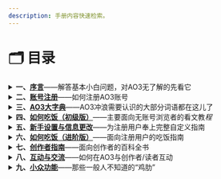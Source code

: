 ```yaml
---
description: 手册内容快速检索。
---
```


# 🗂️ 目录

<details>

<summary><strong>一、</strong><a href="xu-yan.md"><strong>序言</strong></a>——解答基本小白问题，对AO3无了解的先看它</summary>

1. 简单科普&问题解答
2. [可用的镜像网站](xu-yan.md#ke-yong-de-jing-xiang-wang-zhan)
3. [可用的梯子](xu-yan.md#ke-yong-de-ti-zi)

</details>

<details>

<summary><strong>二、</strong><a href="zhang-hao-zhu-ce.md"><strong>账号注册</strong></a>——如何注册AO3账号</summary>

1. [注册账号的优点](zhang-hao-zhu-ce.md#zhu-ce-zhang-hao-de-you-dian)
2. [如何获得邀请](zhang-hao-zhu-ce.md#ru-he-huo-de-yao-qing)
3. [如何创建账号](zhang-hao-zhu-ce.md#ru-he-chuang-jian-zhang-hao)
4. [可能遇到的问题](zhang-hao-zhu-ce.md#ke-neng-yu-dao-de-wen-ti)

</details>

<details>

<summary><strong>三、</strong><a href="ao3-da-zi-dian.md"><strong>AO3大字典</strong></a>——AO3冲浪需要认识的大部分词语都在这儿了</summary>

[A](ao3-da-zi-dian.md#a)｜[B](ao3-da-zi-dian.md#b)｜[C](ao3-da-zi-dian.md#c)｜[D](ao3-da-zi-dian.md#d)｜[E](ao3-da-zi-dian.md#e)｜[F](ao3-da-zi-dian.md#f)｜[G](ao3-da-zi-dian.md#g)

[H](ao3-da-zi-dian.md#h)｜[I](ao3-da-zi-dian.md#i)｜[J](ao3-da-zi-dian.md#j)｜[K](ao3-da-zi-dian.md#k)｜[L](ao3-da-zi-dian.md#l)｜[M](ao3-da-zi-dian.md#m)｜[N](ao3-da-zi-dian.md#n)

[O](ao3-da-zi-dian.md#o)｜[P](ao3-da-zi-dian.md#p)｜[Q](ao3-da-zi-dian.md#q)｜[R](ao3-da-zi-dian.md#r)｜[S](ao3-da-zi-dian.md#s)｜[T](ao3-da-zi-dian.md#t)｜[U](ao3-da-zi-dian.md#u)

[V](ao3-da-zi-dian.md#v)｜[W](ao3-da-zi-dian.md#w)｜[X](ao3-da-zi-dian.md#x)｜[Y](ao3-da-zi-dian.md#y)｜[Z](ao3-da-zi-dian.md#z)｜[#](ao3-da-zi-dian.md#undefined)

</details>

<details>

<summary><strong>四、</strong><a href="broken-reference"><strong>如何吃饭（初级版）</strong></a>——主要面向无账号浏览者的看文教<em>程</em></summary>

1. [前言](ru-he-chi-fan-chu-ji-ban/qian-yan.md)
2. [网页翻译中文](ru-he-chi-fan-chu-ji-ban/wang-ye-fan-yi-zhong-wen.md)
3. [AO3各界面信息略解](ru-he-chi-fan-chu-ji-ban/ao3-ge-jie-mian-xin-xi-lve-jie.md)
4. [AO3文库符号解释](ru-he-chi-fan-chu-ji-ban/ao3-wen-ku-fu-hao-jie-shi.md)
5. [常用Tag百科](ru-he-chi-fan-chu-ji-ban/chang-yong-tag-bai-ke.md)
6. [搜索基本法](ru-he-chi-fan-chu-ji-ban/sou-suo-ji-ben-fa-search/)
   1. [如何查找标签](ru-he-chi-fan-chu-ji-ban/sou-suo-ji-ben-fa-search/ru-he-cha-zhao-biao-qian-tags.md)
   2. [如何查找作品](ru-he-chi-fan-chu-ji-ban/sou-suo-ji-ben-fa-search/ru-he-cha-zhao-zuo-pin-works.md)
   3. [如何搜索用户](ru-he-chi-fan-chu-ji-ban/sou-suo-ji-ben-fa-search/ru-he-sou-suo-yong-hu-people.md)
   4. [编辑搜索](ru-he-chi-fan-chu-ji-ban/sou-suo-ji-ben-fa-search/bian-ji-sou-suo-edit-your-search.md)
   5. [筛选功能](ru-he-chi-fan-chu-ji-ban/sou-suo-ji-ben-fa-search/shai-xuan-gong-neng-filter.md)
   6. [如何筛选混合同人](ru-he-chi-fan-chu-ji-ban/sou-suo-ji-ben-fa-search/ru-he-shai-xuan-hun-he-tong-ren.md)
   7. [作者主页内筛选](ru-he-chi-fan-chu-ji-ban/sou-suo-ji-ben-fa-search/zuo-zhe-zhu-ye-nei-shai-xuan.md)
7. [如何点开作品](ru-he-chi-fan-chu-ji-ban/ru-he-dian-kai-zuo-pin.md)
8. [如何使用作品号（神秘数字）](ru-he-chi-fan-chu-ji-ban/ru-he-shi-yong-zuo-pin-hao-shen-mi-shu-zi.md)
9. [如何阅读作品](ru-he-chi-fan-chu-ji-ban/ru-he-yue-du-zuo-pin.md)
10. [如何下载作品](ru-he-chi-fan-chu-ji-ban/ru-he-xia-zai-zuo-pin.md)
11. [巧用他人书签](ru-he-chi-fan-chu-ji-ban/qiao-yong-ta-ren-shu-qian.md)
12. [※搜索框里的大学问](ru-he-chi-fan-chu-ji-ban/sou-suo-kuang-li-de-da-xue-wen.md)
13. [Q\&A](ru-he-chi-fan-chu-ji-ban/q-and-a.md)

</details>

<details>

<summary><strong>五、</strong><a href="broken-reference"><strong>新手设置与信息更改</strong></a>——为注册用户奉上完整自定义指南</summary>

1. [新手指导消息框](xin-shou-she-zhi-yu-xin-xi-geng-gai/xin-shou-zhi-dao-xiao-xi-kuang.md)
2. [偏好设置](xin-shou-she-zhi-yu-xin-xi-geng-gai/pian-hao-she-zhi-preferences.md)
3. [编辑个人资料](xin-shou-she-zhi-yu-xin-xi-geng-gai/bian-ji-ge-ren-zi-liao-profile.md)
4. [编辑头像](xin-shou-she-zhi-yu-xin-xi-geng-gai/bian-ji-tou-xiang-icon.md)
5. [更改用户名](xin-shou-she-zhi-yu-xin-xi-geng-gai/geng-gai-yong-hu-ming-user-name.md)
6. [更改密码](xin-shou-she-zhi-yu-xin-xi-geng-gai/geng-gai-mi-ma-password.md)
7. [更改邮箱](xin-shou-she-zhi-yu-xin-xi-geng-gai/geng-gai-you-xiang-email.md)
8. [网站快速换肤](xin-shou-she-zhi-yu-xin-xi-geng-gai/wang-zhan-kuai-su-huan-fu-site-skin.md)
9. [找回密码](xin-shou-she-zhi-yu-xin-xi-geng-gai/zhao-hui-mi-ma.md)
10. [注销账号](xin-shou-she-zhi-yu-xin-xi-geng-gai/zhu-xiao-zhang-hao.md)

</details>

<details>

<summary><strong>六、</strong><a href="broken-reference"><strong>如何吃饭（进阶版）</strong></a>——面向注册用户的吃饭指南</summary>

1. [前言](ru-he-chi-fan-jin-jie-ban/qian-yan.md)
2. [书签/收藏怎么用](ru-he-chi-fan-jin-jie-ban/shu-qian-shou-cang-bookmark.md)
3. [如何收藏标签](ru-he-chi-fan-jin-jie-ban/ru-he-shou-cang-biao-qian.md)
4. [合集是什么？怎么用？](ru-he-chi-fan-jin-jie-ban/he-ji-shi-shi-mo-zen-mo-yong.md)

</details>

<details>

<summary><strong>七、</strong><a href="broken-reference"><strong>创作者指南</strong></a>—<em>—</em>面向创作者的百科全书</summary>

1. [作品发布礼仪](chuang-zuo-zhe-zhi-nan/zuo-pin-fa-bu-li-yi.md)
2. [发文百科](chuang-zuo-zhe-zhi-nan/fa-bu-bai-ke/)
3. [如何保存为草稿](chuang-zuo-zhe-zhi-nan/fa-bu-bai-ke/ru-he-bao-cun-wei-cao-gao.md)
4. [匿名发文](chuang-zuo-zhe-zhi-nan/fa-bu-bai-ke/ni-ming-fa-wen.md)
5. [HTML备忘录](chuang-zuo-zhe-zhi-nan/html-bei-wang-lu.md)

</details>

<details>

<summary><strong>八、</strong><a href="broken-reference"><strong>互动与交流</strong></a>——如何在AO3与创作者/读者互动</summary>

1. 点赞与评论
2. [订阅/关注功能](hu-dong-yu-jiao-liu/ding-yue-guan-zhu-gong-neng.md)
3. [屏蔽/拉黑功能](hu-dong-yu-jiao-liu/la-hei-ping-bi-gong-neng.md)

</details>

<details>

<summary><strong>九、</strong><a href="broken-reference"><strong>小众功能</strong></a>——那些一般人不知道的“鸡肋”</summary>



</details>

